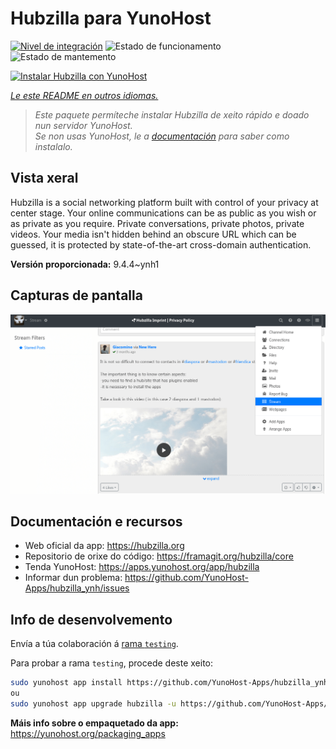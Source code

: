 <!--
NOTA: Este README foi creado automáticamente por <https://github.com/YunoHost/apps/tree/master/tools/readme_generator>
NON debe editarse manualmente.
-->

# Hubzilla para YunoHost

[![Nivel de integración](https://dash.yunohost.org/integration/hubzilla.svg)](https://ci-apps.yunohost.org/ci/apps/hubzilla/) ![Estado de funcionamento](https://ci-apps.yunohost.org/ci/badges/hubzilla.status.svg) ![Estado de mantemento](https://ci-apps.yunohost.org/ci/badges/hubzilla.maintain.svg)

[![Instalar Hubzilla con YunoHost](https://install-app.yunohost.org/install-with-yunohost.svg)](https://install-app.yunohost.org/?app=hubzilla)

*[Le este README en outros idiomas.](./ALL_README.md)*

> *Este paquete permíteche instalar Hubzilla de xeito rápido e doado nun servidor YunoHost.*  
> *Se non usas YunoHost, le a [documentación](https://yunohost.org/install) para saber como instalalo.*

## Vista xeral

Hubzilla is a social networking platform built with control of your privacy at center stage. Your online communications can be as public as you wish or as private as you require. Private conversations, private photos, private videos. Your media isn't hidden behind an obscure URL which can be guessed, it is protected by state-of-the-art cross-domain authentication.


**Versión proporcionada:** 9.4.4~ynh1

## Capturas de pantalla

![Captura de pantalla de Hubzilla](./doc/screenshots/hubzilla-1.png)

## Documentación e recursos

- Web oficial da app: <https://hubzilla.org>
- Repositorio de orixe do código: <https://framagit.org/hubzilla/core>
- Tenda YunoHost: <https://apps.yunohost.org/app/hubzilla>
- Informar dun problema: <https://github.com/YunoHost-Apps/hubzilla_ynh/issues>

## Info de desenvolvemento

Envía a túa colaboración á [rama `testing`](https://github.com/YunoHost-Apps/hubzilla_ynh/tree/testing).

Para probar a rama `testing`, procede deste xeito:

```bash
sudo yunohost app install https://github.com/YunoHost-Apps/hubzilla_ynh/tree/testing --debug
ou
sudo yunohost app upgrade hubzilla -u https://github.com/YunoHost-Apps/hubzilla_ynh/tree/testing --debug
```

**Máis info sobre o empaquetado da app:** <https://yunohost.org/packaging_apps>
